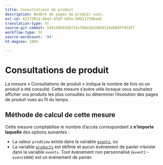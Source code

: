 ```yaml
---
title: Consultations de produit
description: Nombre de pages de produit vues.
exl-id: 6217391d-8b42-4fdf-b05e-b9b117598ad2
translation-type: ht
source-git-commit: 549258b0168733c7b0e28cb8b9125e68dffd5df7
workflow-type: ht
source-wordcount: '94'
ht-degree: 100%

---
```


# Consultations de produit

La mesure « Consultations de produit » indique le nombre de fois où un produit a été consulté. Cette mesure s’avère utile lorsque vous souhaitez afficher vos produits les plus consultés ou déterminer l’évolution des pages de produit vues au fil du temps.

## Méthode de calcul de cette mesure

Cette mesure comptabilise le nombre d’accès correspondant à **n’importe laquelle** des options suivantes :

* La valeur `prodView` existe dans la variable [`events`](/help/implement/vars/page-vars/events/events-overview.md), ou
* La variable [`products`](/help/implement/vars/page-vars/products.md) est définie et aucun événement de panier n’existe dans la variable `events`. Tout événement non personnalisé (`event1` - `event1000`) est un événement de panier.
